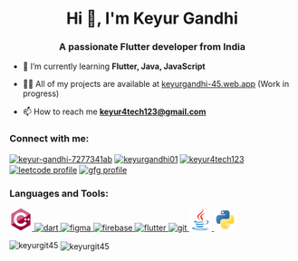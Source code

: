 <h1 align="center">Hi 👋, I'm Keyur Gandhi</h1>
<h3 align="center">A passionate Flutter developer from India</h3>

- 🌱 I’m currently learning **Flutter, Java, JavaScript**

- 👨‍💻 All of my projects are available at [keyurgandhi-45.web.app](keyurgandhi-45.web.app) (Work in progress)

- 📫 How to reach me **keyur4tech123@gmail.com**

<h3 align="left">Connect with me:</h3>
<p align="left">
<a href="https://linkedin.com/in/keyur-gandhi-7277341ab" target="blank"><img align="center" src="https://raw.githubusercontent.com/rahuldkjain/github-profile-readme-generator/master/src/images/icons/Social/linked-in-alt.svg" alt="keyur-gandhi-7277341ab" height="30" width="40" /></a>
<a href="https://instagram.com/keyurgandhi01" target="blank"><img align="center" src="https://raw.githubusercontent.com/rahuldkjain/github-profile-readme-generator/master/src/images/icons/Social/instagram.svg" alt="keyurgandhi01" height="30" width="40" /></a>
<a href="https://www.hackerrank.com/keyur4tech123" target="blank"><img align="center" src="https://raw.githubusercontent.com/rahuldkjain/github-profile-readme-generator/master/src/images/icons/Social/hackerrank.svg" alt="keyur4tech123" height="30" width="40" /></a>
<a href="https://leetcode.com/keyur4tech123/" target="blank"><img align="center" src="https://raw.githubusercontent.com/rahuldkjain/github-profile-readme-generator/master/src/images/icons/Social/leet-code.svg" alt="leetcode profile" height="30" width="40" /></a>
<a href="https://auth.geeksforgeeks.org/user/keyur4tech123/practice" target="blank"><img align="center" src="https://raw.githubusercontent.com/rahuldkjain/github-profile-readme-generator/master/src/images/icons/Social/geeks-for-geeks.svg" alt="gfg profile" height="30" width="40" /></a>  
</p>

<h3 align="left">Languages and Tools:</h3>
<p align="left"> <a href="https://www.w3schools.com/cpp/" target="_blank"> <img src="https://raw.githubusercontent.com/devicons/devicon/master/icons/cplusplus/cplusplus-original.svg" alt="cplusplus" width="40" height="40"/> </a> <a href="https://dart.dev" target="_blank"> <img src="https://www.vectorlogo.zone/logos/dartlang/dartlang-icon.svg" alt="dart" width="40" height="40"/> </a> <a href="https://www.figma.com/" target="_blank"> <img src="https://www.vectorlogo.zone/logos/figma/figma-icon.svg" alt="figma" width="40" height="40"/> </a> <a href="https://firebase.google.com/" target="_blank"> <img src="https://www.vectorlogo.zone/logos/firebase/firebase-icon.svg" alt="firebase" width="40" height="40"/> </a> <a href="https://flutter.dev" target="_blank"> <img src="https://www.vectorlogo.zone/logos/flutterio/flutterio-icon.svg" alt="flutter" width="40" height="40"/> </a> <a href="https://git-scm.com/" target="_blank"> <img src="https://www.vectorlogo.zone/logos/git-scm/git-scm-icon.svg" alt="git" width="40" height="40"/> </a> <a href="https://www.java.com" target="_blank"> <img src="https://raw.githubusercontent.com/devicons/devicon/master/icons/java/java-original.svg" alt="java" width="40" height="40"/> </a> <a href="https://www.python.org" target="_blank"> <img src="https://raw.githubusercontent.com/devicons/devicon/master/icons/python/python-original.svg" alt="python" width="40" height="40"/> </a> </p>

<p><img align="left" src="https://github-readme-stats.vercel.app/api/top-langs?username=keyurgit45&show_icons=true&locale=en&layout=compact" alt="keyurgit45" /></p>

<p></p>
<p>&nbsp;<img align="center" src="https://github-readme-stats.vercel.app/api?username=keyurgit45&show_icons=true&locale=en" alt="keyurgit45" /></p>
